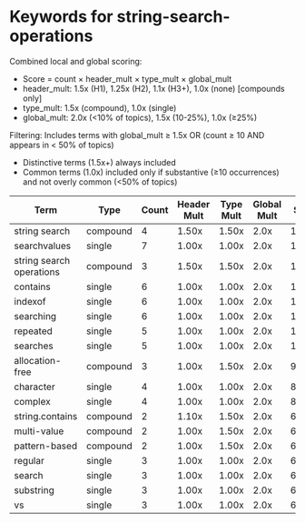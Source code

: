 # Keywords for string-search-operations

Combined local and global scoring:
- Score = count × header_mult × type_mult × global_mult
- header_mult: 1.5x (H1), 1.25x (H2), 1.1x (H3+), 1.0x (none) [compounds only]
- type_mult: 1.5x (compound), 1.0x (single)
- global_mult: 2.0x (<10% of topics), 1.5x (10-25%), 1.0x (≥25%)

Filtering: Includes terms with global_mult ≥ 1.5x OR (count ≥ 10 AND appears in < 50% of topics)
- Distinctive terms (1.5x+) always included
- Common terms (1.0x) included only if substantive (≥10 occurrences) and not overly common (<50% of topics)

| Term | Type | Count | Header Mult | Type Mult | Global Mult | Score |
|------|------|-------|-------------|-----------|-------------|-------|
| string search | compound | 4 | 1.50x | 1.50x | 2.0x | 18.000 |
| searchvalues | single | 7 | 1.00x | 1.00x | 2.0x | 14.000 |
| string search operations | compound | 3 | 1.50x | 1.50x | 2.0x | 13.500 |
| contains | single | 6 | 1.00x | 1.00x | 2.0x | 12.000 |
| indexof | single | 6 | 1.00x | 1.00x | 2.0x | 12.000 |
| searching | single | 6 | 1.00x | 1.00x | 2.0x | 12.000 |
| repeated | single | 5 | 1.00x | 1.00x | 2.0x | 10.000 |
| searches | single | 5 | 1.00x | 1.00x | 2.0x | 10.000 |
| allocation-free | compound | 3 | 1.00x | 1.50x | 2.0x | 9.000 |
| character | single | 4 | 1.00x | 1.00x | 2.0x | 8.000 |
| complex | single | 4 | 1.00x | 1.00x | 2.0x | 8.000 |
| string.contains | compound | 2 | 1.10x | 1.50x | 2.0x | 6.600 |
| multi-value | compound | 2 | 1.00x | 1.50x | 2.0x | 6.000 |
| pattern-based | compound | 2 | 1.00x | 1.50x | 2.0x | 6.000 |
| regular | single | 3 | 1.00x | 1.00x | 2.0x | 6.000 |
| search | single | 3 | 1.00x | 1.00x | 2.0x | 6.000 |
| substring | single | 3 | 1.00x | 1.00x | 2.0x | 6.000 |
| vs | single | 3 | 1.00x | 1.00x | 2.0x | 6.000 |
